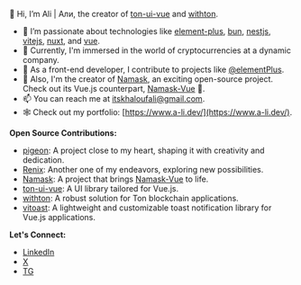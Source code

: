 👋 Hi, I’m Ali | Али, the creator of [ton-ui-vue](https://github.com/itsalimanuel/ton-ui-vue) and [withton](https://github.com/itsalimanuel/withton).

- 👀 I’m passionate about technologies like [element-plus](https://element-plus.org/en-US/), [bun](https://bun.sh/), [nestjs](https://nestjs.com/), [vitejs](https://vitejs.dev/), [nuxt](https://github.com/nuxt/nuxt), and [vue](https://vuejs.org).
- 🌱 Currently, I'm immersed in the world of cryptocurrencies at a dynamic company.
- 💼 As a front-end developer, I contribute to projects like [@elementPlus](https://github.com/element-plus/element-plus/).
- 🚀 Also, I'm the creator of [Namask](https://namask.xyz), an exciting open-source project. Check out its Vue.js counterpart, [Namask-Vue](https://github.com/itsalimanuel/namask-vue) 🤖.
- 📫 You can reach me at itskhaloufali@gmail.com.
- 🕸️ Check out my portfolio: [https://www.a-li.dev/](https://www.a-li.dev/).

**Open Source Contributions:**
- [pigeon](https://github.com/itsalimanuel/pigeon): A project close to my heart, shaping it with creativity and dedication.
- [Renix](https://github.com/itsalimanuel/renix): Another one of my endeavors, exploring new possibilities.
- [Namask](https://namask.xyz): A project that brings [Namask-Vue](https://github.com/itsalimanuel/namask-vue) to life.
- [ton-ui-vue](https://github.com/itsalimanuel/ton-ui-vue): A UI library tailored for Vue.js.
- [withton](https://github.com/withton): A robust solution for Ton blockchain applications.
- [vitoast](https://github.com/itsalimanuel/vitoast): A lightweight and customizable toast notification library for Vue.js applications.

**Let's Connect:**
 - [LinkedIn](https://www.linkedin.com/in/khaloufali/)
 - [X](https://x.com/0xitsali)
 - [TG](https://t.me/itsalikhalouf)
